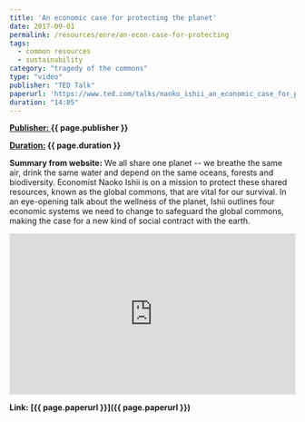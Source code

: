 ```yaml
---
title: 'An economic case for protecting the planet'
date: 2017-09-01
permalink: /resources/enre/an-econ-case-for-protecting
tags:
  - common resources
  - sustainability
category: "tragedy of the commons"
type: "video"
publisher: "TED Talk"
paperurl: 'https://www.ted.com/talks/naoko_ishii_an_economic_case_for_protecting_the_planet/transcript?subtitle=en'
duration: "14:05"
---
```



**<span class="bold-podcast"><u>Publisher: </u> </span><span class="text-podcast">{{ page.publisher }}</span>**

**<span class="bold-podcast"><u>Duration:</u> {{ page.duration }}</span>**

**<span class="bold-podcast">Summary from website:</span>**
We all share one planet -- we breathe the same air, drink the same water and depend on the same oceans, forests and biodiversity. Economist Naoko Ishii is on a mission to protect these shared resources, known as the global commons, that are vital for our survival. In an eye-opening talk about the wellness of the planet, Ishii outlines four economic systems we need to change to safeguard the global commons, making the case for a new kind of social contract with the earth.

<div style="max-width:1024px">
  <div style="position:relative;height:0;padding-bottom:56.25%">
    <iframe src="https://embed.ted.com/talks/naoko_ishii_an_economic_case_for_protecting_the_planet/transcript?subtitle=en" width="1024px" height="576px" title="Put a value on nature!" style="position:absolute;left:0;top:0;width:100%;height:100%"  frameborder="0" scrolling="no" allowfullscreen onload="window.parent.postMessage('iframeLoaded', 'https://embed.ted.com')"></iframe>
  </div>
</div>

**<span class="small-podcast">Link:</span>** **<span class="links-podcast">[{{ page.paperurl }}]({{ page.paperurl }})</span>**
